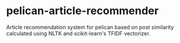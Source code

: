pelican-article-recommender
===========================

Article recommendation system for pelican based on post similarity calculated using NLTK and scikit-learn's TFIDF vectorizer.
